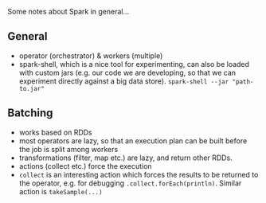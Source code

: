 Some notes about Spark in general...

## General

- operator (orchestrator) & workers (multiple)
- spark-shell, which is a nice tool for experimenting, can also be loaded with custom jars (e.g. our code we are developing, so that we can experiment directly against a big data store). `spark-shell --jar "path-to.jar"`

## Batching

- works based on RDDs
- most operators are lazy, so that an execution plan can be built before the job is split among workers
- transformations (filter, map etc.) are lazy, and return other RDDs. 
- actions (collect etc.) force the execution
- `collect` is an interesting action which forces the results to be returned to the operator, e.g. for debugging `.collect.forEach(println)`. Similar action is `takeSample(...)`